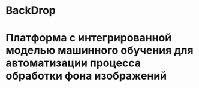# BackDrop

# Платформа с интегрированной моделью машинного обучения для автоматизации процесса обработки фона изображений
